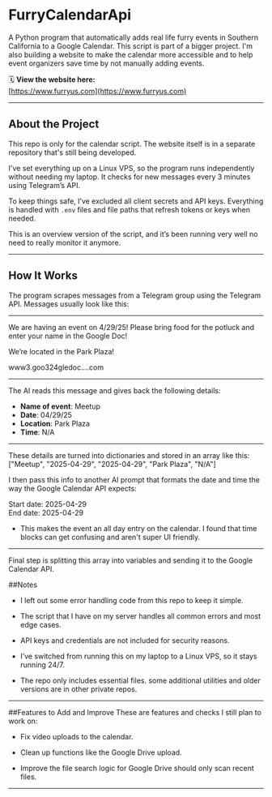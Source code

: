 # FurryCalendarApi

A Python program that automatically adds real life furry events in Southern California to a Google Calendar. This script is part of a bigger project. I'm also building a website to make the calendar more accessible and to help event organizers save time by not manually adding events.

🗓️ **View the website here:**  
[https://www.furryus.com](https://www.furryus.com)

---

## About the Project

This repo is only for the calendar script. The website itself is in a separate repository that's still being developed.

I've set everything up on a Linux VPS, so the program runs independently without needing my laptop. It checks for new messages every 3 minutes using Telegram’s API.

To keep things safe, I’ve excluded all client secrets and API keys. Everything is handled with `.env` files and file paths that refresh tokens or keys when needed.

This is an overview version of the script, and it’s been running very well no need to really monitor it anymore.

---

## How It Works

The program scrapes messages from a Telegram group using the Telegram API. Messages usually look like this:

---

We are having an event on 4/29/25!
Please bring food for the potluck and enter
your name in the Google Doc!

We’re located in the Park Plaza!

www3.goo324gledoc....com

---

The AI reads this message and gives back the following details:

- **Name of event**: Meetup  
- **Date**: 04/29/25  
- **Location**: Park Plaza  
- **Time**: N/A

---

These details are turned into dictionaries and stored in an array like this:
["Meetup", "2025-04-29", "2025-04-29", "Park Plaza", "N/A"]

I then pass this info to another AI prompt that formats the date and time the way the Google Calendar API expects:

Start date: 2025-04-29  
End date: 2025-04-29

- This makes the event an all day entry on the calendar.
I found that time blocks can get confusing and aren't super UI friendly.

---

Final step is splitting this array into variables and sending it to the Google Calendar API.

##Notes
- I left out some error handling code from this repo to keep it simple.

- The script that I have on my server handles all common errors and most
edge cases.

- API keys and credentials are not included for security reasons.

- I’ve switched from running this on my laptop to a Linux VPS, so it stays running 24/7.

- The repo only includes essential files. some additional utilities and older versions are in other private repos.
  
---

##Features to Add and Improve
These are features and checks I still plan to work on:

- Fix video uploads to the calendar.

- Clean up functions like the Google Drive upload.

- Improve the file search logic for Google Drive should only scan recent files.
  
---
